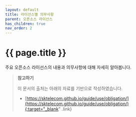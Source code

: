 ```yaml
---
layout: default
title: 라이선스별 의무사항
parent: 오픈소스 라이선스
has_children: true
nav_order: 2
---
```

# {{ page.title }}
<div class="summary">
 주요 오픈소스 라이선스의 내용과 의무사항에 대해 자세히 알아봅니다.
</div>

>  **참고하기**
>
> 이 문서의 출처는 아래의 자료를 기반으로 작성하였습니다.  
> - [https://sktelecom.github.io/guide/use/obligation/](https://sktelecom.github.io/guide/use/obligation/){:target="_blank" .link}
